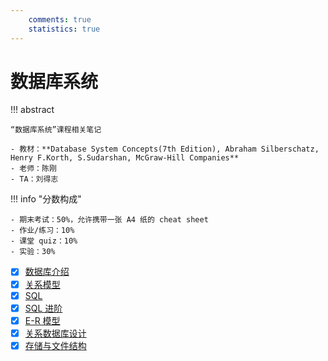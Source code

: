 ```yaml
---
    comments: true
    statistics: true
---
```


# 数据库系统

!!! abstract

    “数据库系统”课程相关笔记

    - 教材：**Database System Concepts(7th Edition), Abraham Silberschatz, Henry F.Korth, S.Sudarshan, McGraw-Hill Companies**  
    - 老师：陈刚
    - TA：刘得志

!!! info "分数构成"

    - 期末考试：50%，允许携带一张 A4 纸的 cheat sheet
    - 作业/练习：10%
    - 课堂 quiz：10%
    - 实验：30%


- [x] [数据库介绍](lec-1.md)
- [x] [关系模型](lec-2.md)
- [x] [SQL](lec-3.md)
- [x] [SQL 进阶](lec-4.md)
- [x] [E-R 模型](lec-5.md)
- [x] [关系数据库设计](lec-6.md)
- [x] [存储与文件结构](lec-7.md)
